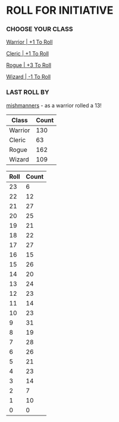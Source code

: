 # ROLL FOR INITIATIVE
### CHOOSE YOUR CLASS

[Warrior | +1 To Roll](https://github.com/benjaminsampica/benjaminsampica/issues/new?title=roll%7Cwarrior&body=Just+click+%27Submit+new+issue%27.)

[Cleric | +1 To Roll](https://github.com/benjaminsampica/benjaminsampica/issues/new?title=roll%7Ccleric&body=Just+click+%27Submit+new+issue%27.)

[Rogue | +3 To Roll](https://github.com/benjaminsampica/benjaminsampica/issues/new?title=roll%7Crogue&body=Just+click+%27Submit+new+issue%27.)

[Wizard | -1 To Roll](https://github.com/benjaminsampica/benjaminsampica/issues/new?title=roll%7Cwizard&body=Just+click+%27Submit+new+issue%27.)
### LAST ROLL BY
[mishmanners](https://www.github.com/mishmanners) - as a warrior rolled a 13!

|Class|Count|
|-|-|
|Warrior|130|
|Cleric|63|
|Rogue|162|
|Wizard|109|

|Roll|Count|
|-|-|
|23|6
|22|12
|21|27
|20|25
|19|21
|18|22
|17|27
|16|15
|15|26
|14|20
|13|24
|12|23
|11|14
|10|23
|9|31
|8|19
|7|28
|6|26
|5|21
|4|23
|3|14
|2|7
|1|10
|0|0
